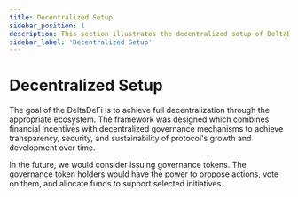 ```yaml
---
title: Decentralized Setup
sidebar_position: 1
description: This section illustrates the decentralized setup of DeltaDeFi protocol.
sidebar_label: 'Decentralized Setup'
---
```


# Decentralized Setup

The goal of the DeltaDeFi is to achieve full decentralization through the appropriate ecosystem. The framework was designed which combines financial incentives with decentralized governance mechanisms to achieve transparency, security, and sustainability of protocol's growth and development over time.

In the future, we would consider issuing governance tokens. The governance token holders would have the power to propose actions, vote on them, and allocate funds to support selected initiatives.
